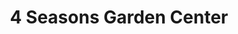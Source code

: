 ---
title: "4 Seasons Garden Center"
url: /breinigsville/4-seasons-garden-center/
shop: garden centre
---